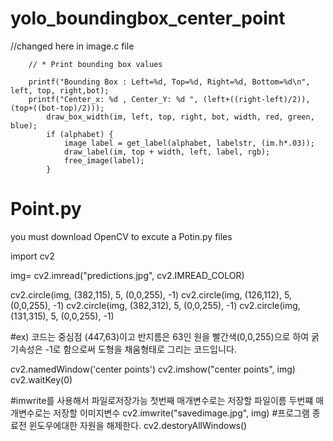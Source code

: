 # yolo_boundingbox_center_point

//changed here in image.c file

	    // * Print bounding box values 
    
	    printf("Bounding Box : Left=%d, Top=%d, Right=%d, Bottom=%d\n", left, top, right,bot);
	    printf("Center_x: %d , Center_Y: %d ", (left+((right-left)/2)),(top+((bot-top)/2))); 
            draw_box_width(im, left, top, right, bot, width, red, green, blue);
            if (alphabet) {
                image label = get_label(alphabet, labelstr, (im.h*.03));
                draw_label(im, top + width, left, label, rgb);
                free_image(label);
            }

# Point.py
you must download OpenCV to excute a Potin.py files

import cv2

img= cv2.imread("predictions.jpg", cv2.IMREAD_COLOR)


cv2.circle(img, (382,115), 5, (0,0,255), -1)
cv2.circle(img, (126,112), 5, (0,0,255), -1)
cv2.circle(img, (382,312), 5, (0,0,255), -1)
cv2.circle(img, (131,315), 5, (0,0,255), -1)

#ex) 코드는 중심점 (447,63)이고 반지름은 63인 원을 빨간색(0,0,255)으로 하여 굵기속성은 -1로 함으로써 도형을 채움형태로 그리는 코드입니다.

cv2.namedWindow('center points')
cv2.imshow("center points", img)
cv2.waitKey(0)

#imwrite를 사용해서 파일로저장가능 첫번째 매개변수로는 저장할 파일이름 두번쨰 매개변수로는 저장할 이미지변수
cv2.imwrite("savedimage.jpg", img)
#프로그램 종료전 윈도우에대한 자원을 해제한다.
cv2.destoryAllWindows() 
